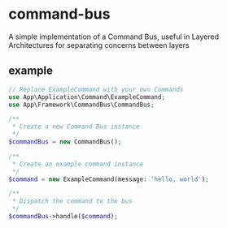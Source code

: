 # command-bus
A simple implementation of a Command Bus, useful in Layered Architectures for separating concerns between layers


## example

```php
// Replace ExampleCommand with your own Commands
use App\Application\Command\ExampleCommand;
use App\Framework\CommandBus\CommandBus;

/**
 * Create a new Command Bus instance
 */
$commandBus = new CommandBus();

/**
 * Create an example command instance
 */
$command = new ExampleCommand(message: 'hello, world');

/**
 * Dispatch the command to the bus
 */
$commandBus->handle($command);
```